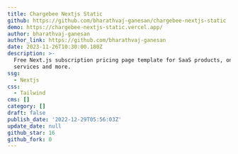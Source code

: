 ```yaml
---
title: Chargebee Nextjs Static
github: https://github.com/bharathvaj-ganesan/chargebee-nextjs-static
demo: https://chargebee-nextjs-static.vercel.app/
author: bharathvaj-ganesan
author_link: https://github.com/bharathvaj-ganesan
date: 2023-11-26T10:30:00.180Z
description: >-
  Free Next.js subscription pricing page template for SaaS products, online
  services and more.
ssg:
  - Nextjs
css:
  - Tailwind
cms: []
category: []
draft: false
publish_date: '2022-12-29T05:56:03Z'
update_date: null
github_star: 16
github_fork: 0
---
```

